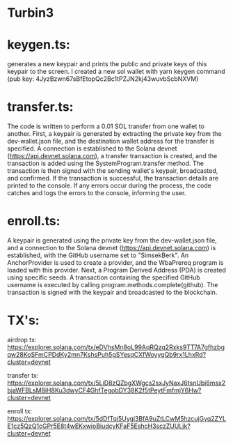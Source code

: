 # Turbin3

# keygen.ts:
 
generates a new keypair and prints the public and private keys of this keypair to the screen.
I created a new sol wallet with yarn keygen command (pub key: 4JyzBzwn67sBfEtopQc2Bc1tPZJN2kj43wuvbScbNXVM)

# transfer.ts:

The code is written to perform a 0.01 SOL transfer from one wallet to another. First, a keypair is generated by extracting the private key from the dev-wallet.json file, and the destination wallet address for the transfer is specified. A connection is established to the Solana devnet (https://api.devnet.solana.com), a transfer transaction is created, and the transaction is added using the SystemProgram.transfer method. The transaction is then signed with the sending wallet's keypair, broadcasted, and confirmed. If the transaction is successful, the transaction details are printed to the console. If any errors occur during the process, the code catches and logs the errors to the console, informing the user.

# enroll.ts:

A keypair is generated using the private key from the dev-wallet.json file, and a connection to the Solana devnet (https://api.devnet.solana.com) is established, with the GitHub username set to "SimsekBerk". An AnchorProvider is used to create a provider, and the WbaPrereq program is loaded with this provider. Next, a Program Derived Address (PDA) is created using specific seeds. A transaction containing the specified GitHub username is executed by calling program.methods.complete(github). The transaction is signed with the keypair and broadcasted to the blockchain.

# TX's: 
airdrop tx: https://explorer.solana.com/tx/eDVhsMn8oL99AqRQzq2Rxks9TT7A7gfhzbgqw28KoSFmCPDdKy2mn7KshsPuh5gSYesqCXfWovygQb9rx1LhxRd?cluster=devnet

transfer tx: https://explorer.solana.com/tx/5LiD8zQZbgXWgcs2sxJyNaxJ6tsnUbi6msx2bjaWFBLsM8iH8Ku3dwyCF4GhfTegobDY38K2f5tPeytFmfmjY6Hw?cluster=devnet

enroll tx: https://explorer.solana.com/tx/5dDfTqj5Uygj3BfA9uZtLCwM5hzcujGyq2ZYLE1cz5QzQ1cGPr5E8t4wEKxwioBiudcyKFaF5EshcH3sczZUULjk?cluster=devnet
